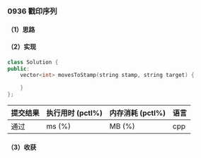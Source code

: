 ### 0936 戳印序列

#### （1）思路

#### （2）实现

```cpp
class Solution {
public:
    vector<int> movesToStamp(string stamp, string target) {

    }
};
```

| 提交结果 | 执行用时 (pctl%) | 内存消耗 (pctl%) | 语言 |
|:---------|:-----------------|:-----------------|:-----|
| 通过     |  ms (%)   |  MB (%)  | cpp  |

#### （3）收获
